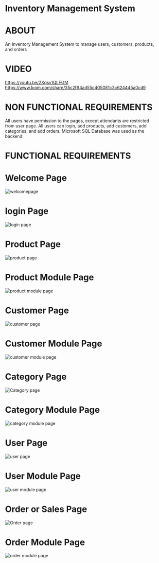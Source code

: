 # Inventory Management System

ABOUT
=
An Inventory Management System to manage users, customers, products, and orders

VIDEO
=
https://youtu.be/2Xqsv1QLFGM
https://www.loom.com/share/35c2f94ad55c405081c3c624445a0cd9

NON FUNCTIONAL REQUIREMENTS
=
All users have permission to the pages, except attendants are restricted from user page.
All users can login, add products, add customers, add categories, and add orders. Microsoft SQL Database was used as the backend

FUNCTIONAL REQUIREMENTS
=
Welcome Page
=
![welcomepage](https://user-images.githubusercontent.com/91270318/187031157-44554e3a-1637-49c0-a2cb-68e18b0648f0.jpg)

login Page
=
![login page](https://user-images.githubusercontent.com/91270318/187031166-d1bf5a97-f036-4e1e-9bc5-105631bd4487.jpg)

Product Page
=
![product page](https://user-images.githubusercontent.com/91270318/187031221-56218c23-6546-47ab-967c-e21b0237746f.jpg)

Product Module Page
=
![product module page](https://user-images.githubusercontent.com/91270318/187031223-8f8894ef-cd82-43b4-8737-66d561f5f810.jpg)

Customer Page
=
![customer page](https://user-images.githubusercontent.com/91270318/187031228-7d16d327-656b-4491-902a-ec104ac50e6d.jpg)

Customer Module Page
=
![customer module page](https://user-images.githubusercontent.com/91270318/187031232-2b29a6bb-0215-4dfa-ba74-70b3250fb976.jpg)

Category Page
=
![Category page](https://user-images.githubusercontent.com/91270318/187031239-7231f5a2-9d18-4f82-ad9d-292eebaef580.jpg)

Category Module Page
=
![category module page](https://user-images.githubusercontent.com/91270318/187031246-4b771216-66f1-4791-a7eb-92c26f3090fd.jpg)

User Page
=
![user page](https://user-images.githubusercontent.com/91270318/187031248-5933c460-4fcd-409c-bfd0-8212ac1f4dda.jpg)

User Module Page
=
![user module page](https://user-images.githubusercontent.com/91270318/187031255-dfb462b8-217e-4b8f-a213-daddc17adf6f.jpg)

Order or Sales Page
=
![Order page](https://user-images.githubusercontent.com/91270318/187031258-ec1499cb-a7aa-4499-85e3-c79cac55619a.jpg)

Order Module Page
=
![order module page](https://user-images.githubusercontent.com/91270318/187031263-0dff5667-ddba-4891-b357-93bc8dd14531.jpg)
 


